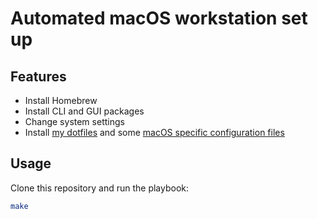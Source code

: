 # Automated macOS workstation set up

## Features

- Install Homebrew
- Install CLI and GUI packages
- Change system settings
- Install [my dotfiles](https://github.com/khuedoan/dotfiles) and some [macOS specific configuration files](./roles/dotfiles/files)

## Usage

Clone this repository and run the playbook:

```sh
make
```